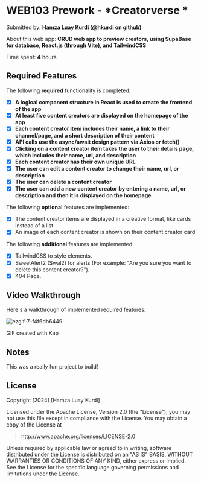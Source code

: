 # WEB103 Prework - *Creatorverse *

Submitted by: **Hamza Luay Kurdi (@hkurdi on github)**

About this web app: **CRUD web app to preview creators, using SupaBase for database, React.js (through Vite), and TailwindCSS**

Time spent: **4** hours

## Required Features

The following **required** functionality is completed:

- [x] **A logical component structure in React is used to create the frontend of the app**
- [x] **At least five content creators are displayed on the homepage of the app**
- [x] **Each content creator item includes their name, a link to their channel/page, and a short description of their content**
- [x] **API calls use the async/await design pattern via Axios or fetch()**
- [x] **Clicking on a content creator item takes the user to their details page, which includes their name, url, and description**
- [x] **Each content creator has their own unique URL**
- [x] **The user can edit a content creator to change their name, url, or description**
- [x] **The user can delete a content creator**
- [x] **The user can add a new content creator by entering a name, url, or description and then it is displayed on the homepage**

The following **optional** features are implemented:

- [x] The content creator items are displayed in a creative format, like cards instead of a list
- [x] An image of each content creator is shown on their content creator card

The following **additional** features are implemented:

- [x] TailwindCSS to style elements.
- [x] SweetAlert2 (Swal2) for alerts (For example: "Are you sure you want to delete this content creator?").
- [x] 404 Page.

## Video Walkthrough

Here's a walkthrough of implemented required features:

![ezgif-7-f4f6db6449](https://github.com/hkurdi/hlk-creatorverse/assets/121890234/84dd7be7-fecb-4054-bd58-bd6d210b8012)


GIF created with Kap  

## Notes

This was a really fun project to build!

## License

Copyright [2024] [Hamza Luay Kurdi]

Licensed under the Apache License, Version 2.0 (the "License"); you may not use this file except in compliance with the License. You may obtain a copy of the License at

> http://www.apache.org/licenses/LICENSE-2.0

Unless required by applicable law or agreed to in writing, software distributed under the License is distributed on an "AS IS" BASIS, WITHOUT WARRANTIES OR CONDITIONS OF ANY KIND, either express or implied. See the License for the specific language governing permissions and limitations under the License.
